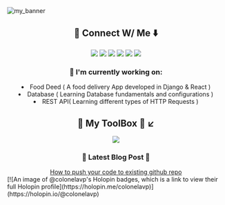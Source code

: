 <img src="https://user-images.githubusercontent.com/78366601/201514045-437f506e-47b2-4ff4-aeeb-6bff6bf9b89e.gif" align="center" alt="my_banner"/>
<div align="center">
   <div>
    <h2>📌 Connect W/ Me ⬇️ </h2>
    <a href="https://www.facebook.com/atherv.v.patil/"><img src="https://img.icons8.com/doodle/48/null/facebook-new.png"/></a>
    <a href="https://www.linkedin.com/in/atherv-patil-4a86691b1/"><img src="https://img.icons8.com/doodle/48/000000/linkedin--v2.png"/></a>
    <a href="https://www.instagram.com/athervvpatil/"><img src="https://img.icons8.com/doodle/48/null/instagram--v1.png"/></a>
    <a href="mailto:athervpatil05@gmail.com"><img src="https://img.icons8.com/doodle/48/null/gmail-new.png"/></a>
    <a href="https://discord.com/channels/753199090468388864/"><img src="https://img.icons8.com/doodle/48/null/discord-logo.png"/></a> 
    <a href="https://open.spotify.com/user/31jvid3zyvvwhjs44zmurjfh4bwu?si=bff82bef985041bf"><img src="https://img.icons8.com/doodle/48/000000/spotify-for-artists.png"/></a>
  </div>
  <div align="center">
    <h3> 📌 I'm currently working on: </h3>
    <li>Food Deed ( A food delivery App developed in Django & React )</>
    <li>Database ( Learning Database fundamentals and configurations )</>
    <li>REST API( Learning different types of HTTP Requests )</>
  </div>  
  <div>
    <h4></h4>
  </div>
  <div>
    <h2>📌 My ToolBox 🧰 ↙️ </h2>
    <p align="center">
      <a href="https://skillicons.dev">
        <img src="https://skillicons.dev/icons?i=python,django,html,css,git,github,vscode,gcp,heroku,mysql,sqlite"/>
      </a>
    </p>
  </div>
  <div>
    <h3>📌 Latest Blog Post 📝 </h3>
    <a href="https://medium.com/@athervpatil05/how-to-push-your-code-to-an-existing-github-repository-5d13471286ff">How to push your code to existing github repo</a>
  </div>
</div>
[![An image of @colonelavp's Holopin badges, which is a link to view their full Holopin profile](https://holopin.me/colonelavp)](https://holopin.io/@colonelavp)
